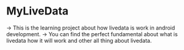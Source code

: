 # MyLiveData

-> This is the learning project about how livedata is work in android development.
-> You can find the perfect fundamental about what is livedata how it will work and
    other all thing about livedata.
